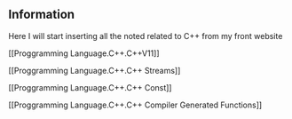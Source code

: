 

## Information

Here I will start inserting all the noted related to C++ from my front website


[[Proggramming Language.C++.C++V11]]

[[Proggramming Language.C++.C++ Streams]]

[[Proggramming Language.C++.C++ Const]]

[[Proggramming Language.C++.C++ Compiler Generated Functions]]

